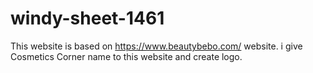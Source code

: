# windy-sheet-1461

This website is based on https://www.beautybebo.com/ website. i give Cosmetics Corner name to this website and create logo.
